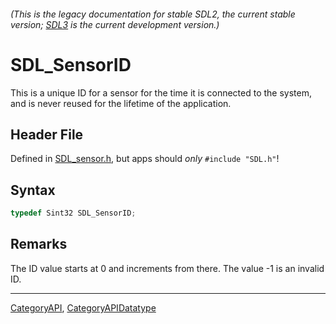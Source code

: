 ###### (This is the legacy documentation for stable SDL2, the current stable version; [SDL3](https://wiki.libsdl.org/SDL3/) is the current development version.)
# SDL_SensorID

This is a unique ID for a sensor for the time it is connected to the system, and is never reused for the lifetime of the application.

## Header File

Defined in [SDL_sensor.h](https://github.com/libsdl-org/SDL/blob/SDL2/include/SDL_sensor.h), but apps should _only_ `#include "SDL.h"`!

## Syntax

```c
typedef Sint32 SDL_SensorID;
```

## Remarks

The ID value starts at 0 and increments from there. The value -1 is an
invalid ID.

----
[CategoryAPI](CategoryAPI), [CategoryAPIDatatype](CategoryAPIDatatype)

